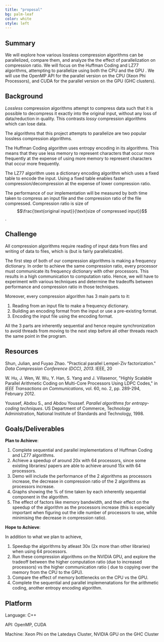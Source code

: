 ```yaml
---
title: "proposal"
bg: palm-leaf
color: white
style: left
---
```


## Summary

We will explore how various lossless compression algorithms can be parallelized,
compare them, and analyze the the effect of parallelization on compression
ratio. We will focus on the Huffman Coding and LZ77 algorithms, attempting to
parallelize using both the CPU and the GPU . We will use the OpenMP API for the
parallel version on the CPU (Xeon Phi Processors), and CUDA for the parallel
version on the GPU (GHC clusters).

## Background

*Lossless* compression algorithms attempt to compress data such that it is
possible to decompress it exactly into the original input, without any loss of
data/reduction in quality. This contrasts *lossy* compression algorithms which can
lose data.

The algorithms that this project attempts to parallelize are two popular
lossless compression algorithms.

The Huffman Coding algorithm uses entropy encoding in its algorithms. This means
that they use less memory to represent characters that occur more frequently at
the expense of using more memory to represent characters that occur more
frequently.

The LZ77 algorithm uses a dictionary encoding algorithm which uses a fixed table
to encode the input. Using a fixed table enables faster
compression/decompression at the expense of lower compression ratio.

The performance of our implementation will be measured by both time taken to
compress an input file and the compression ratio of the file compressed.
Compression ratio is size of
$$\frac{\text{original input}}{\text{size of compressed input}}$$.

## Challenge

All compression algorithms require reading of input data from files and writing
of data to files, which is (but is fairly parallelizable).

The first step of both of our compression algorithms is making a frequency
dictionary. In order to achieve the same compression ratio, every processor must
communicate its frequency dictionary with other processors. This results in a
high communication to computation ratio. Hence, we will have to experiment with
various techniques and determine the tradeoffs between performance and
compression ratio in those techniques.

Moreover, every compression algorithm has 3 main parts to it:
1. Reading from an input file to make a frequency dictionary.
2. Building an encoding format from the input or use a pre-existing format.
3. Encoding the input file using the encoding format.

All the 3 parts are inherently sequential and hence require synchronization to
avoid threads from moving to the next step before all other threads reach the
same point in the program.


## Resources

Shun, Julian, and Fuyao Zhao. "Practical parallel Lempel-Ziv factorization." *Data Compression Conference (DCC), 2013*. IEEE, 20

W. Hu, J. Wen, W. Wu, Y. Han, S. Yang and J. Villasenor, "Highly Scalable Parallel Arithmetic Coding on Multi-Core Processors Using LDPC Codes," in *IEEE Transactions on Communications*, vol. 60, no. 2, pp. 289-294, February 2012.

Youssef, Abdou S., and Abdou Youssef. *Parallel algorithms for entropy-coding
techniques*. US Department of Commerce, Technology Administration, National
Institute of Standards and Technology, 1998.

## Goals/Deliverables

**Plan to Achieve**:
1. Complete sequential and parallel implementations of Huffman Coding and LZ77
algorithms.
2. Achieve a speedup of around 20x with 64 processors, since some existing
libraries/ papers are able to achieve around 15x with 64 processors.
3. Demo will include the performance of the 2 algorithms as processors
increase, the decrease in compression ratio of the 2 algorithms as processors
increase.
4. Graphs showing the % of time taken by each inherently sequential component
in the algorithm.
5. The effect of factors like memory bandwidth, and their effect on the speedup
of the algorithm as the processors increase (this is especially important when
figuring out the idle number of processors to use, while minimising the decrease
in compression ratio).

**Hope to Achieve**:

In addition to what we plan to achieve,
1. Speedup the algorithms by atleast 30x (2x more than other libraries)  when
using 64 processors.
2. Run these compression algorithms on the NVIDIA GPU, and explore the tradeoff
between the higher computation ratio (due to increased processors) vs the higher
communication ratio ( due to copying over the memory from the CPU to the GPU).
3. Compare the effect of memory bottlenecks on the CPU vs the GPU.
4. Complete the sequential and parallel implemenatations for the arithmetic
coding, another entropy encoding algorithm.

## Platform

Language: C++

API: OpenMP, CUDA

Machine: Xeon Phi on the Latedays Cluster, NVIDIA GPU on the GHC Cluster

<!--
ICONS

speedup: fa-tachometer, fa-signal
bigbrain: fa-lightbulb-o

 -->